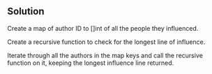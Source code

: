 Solution
--
Create a map of author ID to []int of all the people they influenced.  

Create a recursive function to check for the longest line of influence.  

Iterate through all the authors in the map keys and call the recursive function on it,
keeping the longest influence line returned.  


